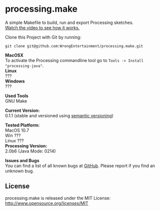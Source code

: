 # processing.make

A simple Makefile to build, run and export Processing sketches.  
[Watch the video to see how it works.](http://vimeo.com/57167905)
  
Clone this Project with Git by running:
```
git clone git@github.com:WrongEntertainment/processing.make.git
```
  
**MacOSX**  
To activate the Processing commandline tool go to ```Tools -> Install "processing-java"```.  
**Linux**  
???  
**Windows**  
???  

**Used Tools**  
GNU Make


**Current Version:**  
0.1.1 (stable and versioned using [semantic versioning](http://semver.org/))   
  
**Tested Platform:**  
MacOS 10.7   
Win ???  
Linux ???  
**Processing Version:**  
2.0b6 (Java Mode: 0214)  

**Issues and Bugs**  
You can find a list of all known bugs at [GitHub](https://github.com/wrongentertainment/processing.make/issues). Please report if you find an unknown bug.  


## License 
processing.make is released under the MIT License: http://www.opensource.org/licenses/MIT
